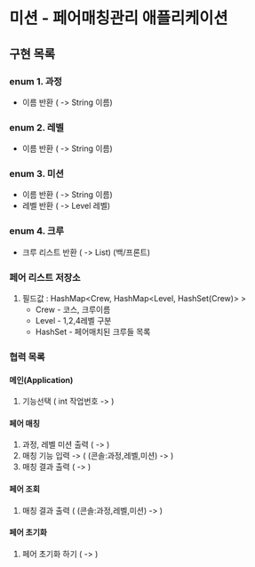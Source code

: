 # 미션 - 페어매칭관리 애플리케이션

## 구현 목록

### enum 1. 과정
- 이름 반환 ( -> String 이름)

### enum 2. 레벨
- 이름 반환 ( -> String 이름)

### enum 3. 미션
- 이름 반환 ( -> String 이름)
- 레벨 반환 ( -> Level 레벨)

### enum 4. 크루
- 크루 리스트 반환 ( -> List<String>) (백/프론트)

### 페어 리스트 저장소
1. 필드값 : HashMap<Crew, HashMap<Level, HashSet(Crew)> > 
   - Crew - 코스, 크루이름
   - Level - 1,2,4레벨 구분
   - HashSet - 페어매치된 크루들 목록



### 협력 목록

#### 메인(Application)
1. 기능선택 ( int 작업번호 -> )

#### 페어 매칭
1. 과정, 레벨 미션 출력 ( -> )
2. 매칭 기능 입력 -> ( (콘솔:과정,레벨,미션) -> )
3. 매칭 결과 출력 ( -> )

#### 페어 조회
1. 매칭 결과 출력 ( (콘솔:과정,레벨,미션)  -> )


#### 페어 초기화
1. 페어 초기화 하기 ( -> )